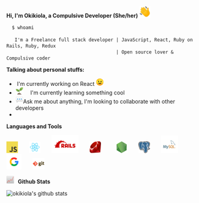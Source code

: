 **Hi, I'm Okikiola, a Compulsive Developer  (She/her)**<span style="padding-right:15px">
<img src="images/1f44b.png" width="30px"></span>

```
  $ whoami

   I'm a Freelance full stack developer | JavaScript, React, Ruby on Rails, Ruby, Redux
                                        | Open source lover & Compulsive coder

```
<p>
  <strong>Talking about personal stuffs:</strong>
</p>
<ul>
  <li>&zwj; I'm currently working on React
    <span style="padding-right:15px;">
      <img src="images/1f609.png" width="20px">
    </span>
  </li>
  <li>
    <span style="padding-right:15px">
      <img src="images/flower.png" width="20px"></span>
      I'm currently learning something cool
    
  </li>
  <li>
    <span style="padding-right:15px">
    <img src="images/1f4ac.png" width="20px">Ask me about anything, I'm looking to collaborate with other developers
  </li>
  <li></li>
</ul>

**Languages and Tools**

<span style="padding-right:25px">
  <img src="images/javascript.png" width="30px">
</span>
<span style="padding-right:25px">
  <img src="images/react.png" width="30px">
</span>
<span style="padding-right:25px">
  <img src="images/rails.png" width="70px">
</span>
<span style="padding-right:35px">
  <img src="images/ruby.jpeg" width="30px">
</span>
<span style="padding-right:25px">
  <img src="images/nodejs.png" width="30px">
</span>
<span style="padding-right:25px">
  <img src="images/postgresql.png" width="30px">
</span>
<span style="padding-right:25px">
  <img src="images/mysql.png" width="45px">
</span>
<span style="padding-right:25px;">
  <img src="images/google.png" width="40px">
</span>
<span style="padding-right:25px">
  <img src="images/git.png" width="30px">
</span>

**<span style="padding-right:10px">
  <img src="images/1f4c8.png" width="20px"></span>Github Stats**

![okikiola's github stats](https://github-readme-stats.vercel.app/api?username=okikiola11&theme=merko)
